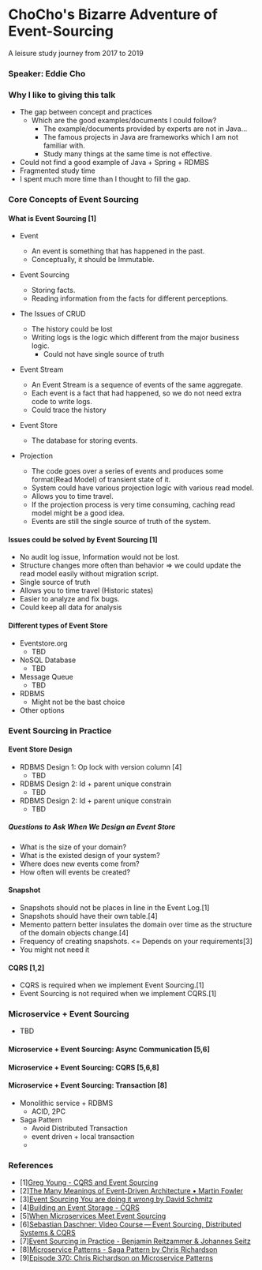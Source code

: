 # ChoCho's Bizarre Adventure of Event-Sourcing
A leisure study journey from 2017 to 2019

### Speaker: Eddie Cho

### Why I like to giving this talk
* The gap between concept and practices
    * Which are the good examples/documents I could follow?
        * The example/documents provided by experts are not in Java...
        * The famous projects in Java are frameworks which I am not familiar with.
        * Study many things at the same time is not effective.         
* Could not find a good example of Java + Spring + RDMBS
* Fragmented study time
* I spent much more time than I thought to fill the gap.

### Core Concepts of Event Sourcing
#### What is Event Sourcing [1]
* Event 
    * An event is something that has happened in the past.
    * Conceptually, it should be Immutable.
* Event Sourcing
    * Storing facts.
    * Reading information from the facts for different perceptions.
    
* The Issues of CRUD
    * The history could be lost
    * Writing logs is the logic which different from the major business logic.
        * Could not have single source of truth
    
* Event Stream
    * An Event Stream is a sequence of events of the same aggregate.
    * Each event is a fact that had happened, so we do not need extra code to write logs.
    * Could trace the history
* Event Store
    * The database for storing events.
* Projection
    * The code goes over a series of events and produces some format(Read Model) of transient state of it.
    * System could have various projection logic with various read model.
    * Allows you to time travel.
    * If the projection process is very time consuming, caching read model might be a good idea.
    * Events are still the single source of truth of the system.

#### Issues could be solved by Event Sourcing [1]
* No audit log issue, Information would not be lost.
* Structure changes more often than behavior  => we could update the read model easily without migration script.
* Single source of truth
* Allows you to time travel (Historic states)
* Easier to analyze and fix bugs.
* Could keep all data for analysis

#### Different types of Event Store
* Eventstore.org
    * TBD 
* NoSQL Database
    * TBD
* Message Queue
    * TBD
* RDBMS
    * Might not be the bast choice 
* Other options    

### Event Sourcing in Practice
#### Event Store Design
* RDBMS Design 1: Op lock with version column [4]
    * TBD
* RDBMS Design 2: Id + parent unique constrain
    * TBD
* RDBMS Design 2: Id + parent unique constrain
    * TBD
##### Questions to Ask When We Design an Event Store
* What is the size of your domain?
* What is the existed design of your system?
* Where does new events come from?
* How often will events be created?
    
#### Snapshot 
* Snapshots should not be places in line in the Event Log.[1]
* Snapshots should have their own table.[4]
* Memento pattern better insulates the domain over time as the structure of the domain objects change.[4]
* Frequency of creating snapshots. <= Depends on your requirements[3]
* You might not need it

#### CQRS [1,2]
* CQRS is required when we implement Event Sourcing.[1]
* Event Sourcing is not required when we implement CQRS.[1]


### Microservice + Event Sourcing
* TBD
#### Microservice + Event Sourcing: Async Communication [5,6]
#### Microservice + Event Sourcing: CQRS [5,6,8]
#### Microservice + Event Sourcing: Transaction [8]
* Monolithic service + RDBMS
    * ACID, 2PC 
* Saga Pattern
    * Avoid Distributed Transaction
    * event driven + local transaction
    * 
    

### References
* [1][Greg Young - CQRS and Event Sourcing](https://youtu.be/JHGkaShoyNs)
* [2][The Many Meanings of Event-Driven Architecture • Martin Fowler](https://youtu.be/STKCRSUsyP0)
* [3][Event Sourcing You are doing it wrong by David Schmitz](https://youtu.be/GzrZworHpIk)
* [4][Building an Event Storage - CQRS](https://cqrs.wordpress.com/documents/building-event-storage/)
* [5][When Microservices Meet Event Sourcing](https://youtu.be/cISNDnwlSgw)
* [6][Sebastian Daschner: Video Course — Event Sourcing, Distributed Systems & CQRS](https://blog.sebastian-daschner.com/entries/event_sourcing_cqrs_video_course)
* [7][Event Sourcing in Practice - Benjamin Reitzammer & Johannes Seitz]()
* [8][Microservice Patterns - Saga Pattern by Chris Richardson](https://ookami86.github.io/event-sourcing-in-practice/)
* [9][Episode 370: Chris Richardson on Microservice Patterns](https://www.se-radio.net/2019/06/episode-370-chris-richardson-on-microservice-patterns/)
